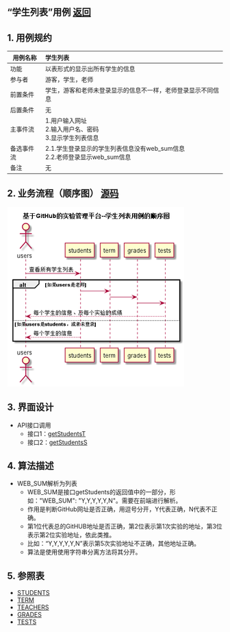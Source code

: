 ## “学生列表”用例 [返回](README.md)
## 1. 用例规约

|用例名称|学生列表|
|-------|:-------------|
|功能|以表形式的显示出所有学生的信息|
|参与者|游客，学生，老师|
|前置条件|学生，游客和老师未登录显示的信息不一样，老师登录显示不同信息|
|后置条件|无 |
|主事件流|1.用户输入网址<br /> 2.输入用户名、密码<br/>3.显示学生列表信息|
|备选事件流|2.1.学生登录显示的学生列表信息没有web_sum信息<br/>2.2.老师登录显示web_sum信息 |
|备注| 无|

## 2. 业务流程（顺序图） [源码](../src/studentslist.puml)
![顺序图](../img/studentslist.png) 

## 3. 界面设计

* API接口调用
    * 接口1：[getStudentsT](../接口/getStudentsT.md) 
    * 接口2：[getStudentsS](../接口/getStudentsS.md) 

## 4. 算法描述

* WEB_SUM解析为列表  
  * WEB_SUM是接口getStudents的返回值中的一部分，形如："WEB_SUM": "Y,Y,Y,Y,Y,N"。需要在前端进行解析。  
  * 作用是判断GitHub网址是否正确，用逗号分开，Y代表正确，N代表不正确。  
  * 第1位代表总的GitHUB地址是否正确，第2位表示第1次实验的地址，第3位表示第2位实验地址，依此类推。
  * 比如：“Y,Y,Y,Y,Y,N”表示第5次实验地址不正确，其他地址正确。  
  * 算法是使用使用字符串分离方法将其分开。

    
## 5. 参照表

* [STUDENTS](../数据库设计.md/#STUDENTS)
* [TERM](../数据库设计.md/#TERM)
* [TEACHERS](../数据库设计.md/#TEACHERS)
* [GRADES](../数据库设计.md/#GRADES)
* [TESTS](../数据库设计.md/#TESTS)
